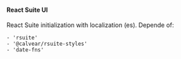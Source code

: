 #### React Suite UI

React Suite initialization with localization (es).
Depende of:

    - 'rsuite'
    - '@calvear/rsuite-styles'
    - 'date-fns'
